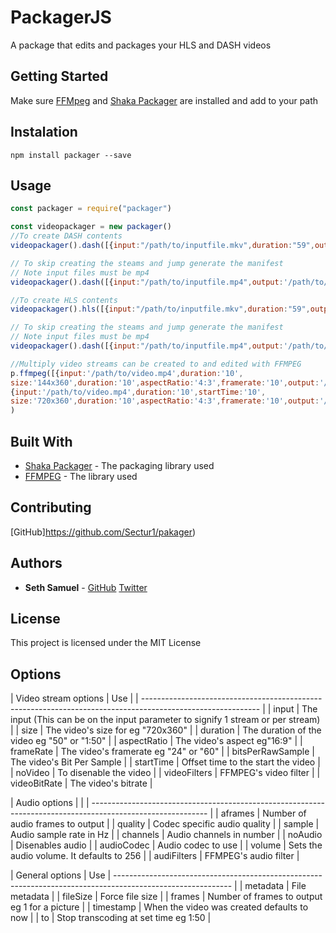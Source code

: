 # PackagerJS

A package that edits and packages your HLS and DASH videos 

## Getting Started

Make sure [FFMpeg](https://ffmpeg.org/download.html) and [Shaka Packager](https://google.github.io/shaka-packager/html/documentation.html#getting-shaka-packager) are installed and add to your path

## Instalation
```
npm install packager --save
```

## Usage
```js
const packager = require("packager")

const videopackager = new packager()
//To create DASH contents
videopackager().dash([{input:"/path/to/inputfile.mkv",duration:"59",output:'/path/to/outputfile.mp4'}],'/path/to/outputDASHManifest.mpd')

// To skip creating the steams and jump generate the manifest
// Note input files must be mp4
videopackager().dash([{input:"/path/to/inputfile.mp4",output:'/path/to/outputfile.mp4'}],'/path/to/outputDASHManifest.mpd',false)

//To create HLS contents
videopackager().hls([{input:"/path/to/inputfile.mkv",duration:"59",output:'/path/to/outputfile.mp4'}],'/path/to/outputHLSManifest.m3u8')

// To skip creating the steams and jump generate the manifest
// Note input files must be mp4
videopackager().dash([{input:"/path/to/inputfile.mp4",output:'/path/to/outputfile.mp4'}],'/path/to/outputHLSManifest.m3u8',false)

//Multiply video streams can be created to and edited with FFMPEG 
p.ffmpeg([{input:'/path/to/video.mp4',duration:'10',
size:'144x360',duration:'10',aspectRatio:'4:3',framerate:'10',output:'/path/to/outvideo.mp4'},
{input:'/path/to/video.mp4',duration:'10',startTime:'10',
size:'720x360',duration:'10',aspectRatio:'4:3',framerate:'10',output:'/path/to/video.mp4'}]
)


```
## Built With

* [Shaka Packager](https://google.github.io/shaka-packager) - The packaging library used
* [FFMPEG](https://ffmpeg.org/download.html) - The library used

## Contributing

[GitHub]https://github.com/Sectur1/pakager)

## Authors

* **Seth Samuel** - [GitHub](https://github.com/Sectur1) [Twitter](https://twitter.com/SethSamuel12)


## License

This project is licensed under the MIT License 

## Options
| Video stream options     | Use                                                                              |
| ----------------------------------------------------------------------------------------------------------- |
| input                    | The input (This can be on the input parameter to signify 1 stream or per stream) |
| size                     | The video's size for eg "720x360"                                                |
| duration                 | The duration of the video eg "50" or "1:50"                                      |
| aspectRatio              | The video's aspect eg"16:9"                                                      |
| frameRate                | The video's framerate eg "24" or "60"                                            |
| bitsPerRawSample         | The video's Bit Per Sample                                                       |
| startTime                | Offset time to the start the video                                               |
| noVideo                  | To disenable the video                                                           |
| videoFilters             | FFMPEG's video filter                                                            |
| videoBitRate             | The video's bitrate                                                              |

| Audio options              |                                                                                |
| ----------------------------------------------------------------------------------------------------------- |
| aframes                    | Number of audio frames to output                                               |
| quality                    | Codec specific audio quality                                                   |
| sample                     | Audio sample rate in Hz                                                        |
| channels                   | Audio channels in number                                                       |
| noAudio                    | Disenables audio                                                               |
| audioCodec                 | Audio codec to use                                                             |
| volume                     | Sets the audio volume. It defaults to 256                                      |
| audiFilters                | FFMPEG's audio filter                                                          |

| General options | Use
| ----------------------------------------------------------------------------------------------------------- |
| metadata                   | File metadata                                                                  |
| fileSize                   | Force file size                                                                |
| frames                     | Number of frames to output eg 1 for a picture                                  |
| timestamp                  | When the video was created defaults to now                                     |
| to                         | Stop transcoding at set time eg 1:50                                           |

